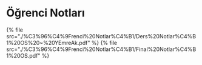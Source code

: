 # Öğrenci Notları

<!--Index-->

{% file src="./%C3%96%C4%9Frenci%20Notlar%C4%B1/Ders%20Notlar%C4%B1%20OS%20~%20YEmreAk.pdf" %}
{% file src="./%C3%96%C4%9Frenci%20Notlar%C4%B1/Final%20Notlar%C4%B1%20OS.pdf" %}

<!--Index-->
